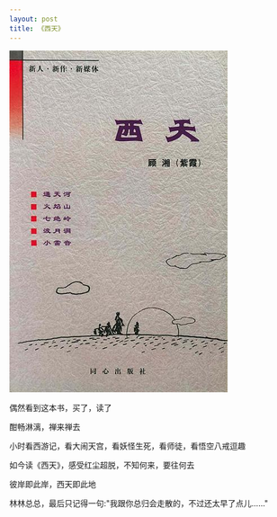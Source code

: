 ```yaml
---
layout: post
title: 《西天》
---
```

![/images/OpenSource.png](/images/2016-05-30-West/Go-West.jpg)

偶然看到这本书，买了，读了

酣畅淋漓，禅来禅去

<!--more-->

小时看西游记，看大闹天宫，看妖怪生死，看师徒，看悟空八戒逗趣

如今读《西天》，感受红尘超脱，不知何来，要往何去

彼岸即此岸，西天即此地

林林总总，最后只记得一句:"我跟你总归会走散的，不过还太早了点儿……"
